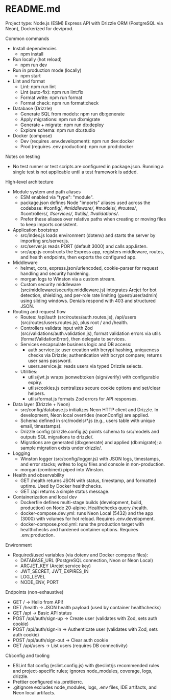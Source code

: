 # README.md

Project type: Node.js (ESM) Express API with Drizzle ORM (PostgreSQL via Neon), Dockerized for dev/prod.

Common commands

- Install dependencies
  - npm install
- Run locally (hot reload)
  - npm run dev
- Run in production mode (locally)
  - npm start
- Lint and format
  - Lint: npm run lint
  - Lint (auto-fix): npm run lint:fix
  - Format write: npm run format
  - Format check: npm run format:check
- Database (Drizzle)
  - Generate SQL from models: npm run db:generate
  - Apply migrations: npm run db:migrate
  - Generate + migrate: npm run db:deploy
  - Explore schema: npm run db:studio
- Docker (compose)
  - Dev (requires .env.development): npm run dev:docker
  - Prod (requires .env.production): npm run prod:docker

Notes on testing

- No test runner or test scripts are configured in package.json. Running a single test is not applicable until a test framework is added.

High-level architecture

- Module system and path aliases
  - ESM enabled via "type": "module".
  - package.json defines Node "imports" aliases used across the codebase: #config/_, #middleware/_, #models/_, #routes/_, #controllers/_, #services/_, #utils/_, #validations/_.
  - Prefer these aliases over relative paths when creating or moving files to keep imports consistent.
- Application bootstrap
  - src/index.js loads environment (dotenv) and starts the server by importing src/server.js.
  - src/server.js reads PORT (default 3000) and calls app.listen.
  - src/app.js constructs the Express app, registers middleware, routes, and health endpoints, then exports the configured app.
- Middleware
  - helmet, cors, express.json/urlencoded, cookie-parser for request handling and security hardening.
  - morgan logs to Winston via a custom stream.
  - Custom security middleware (src/middleware/security.middleware.js) integrates Arcjet for bot detection, shielding, and per-role rate limiting (guest/user/admin) using sliding windows. Denials respond with 403 and structured JSON.
- Routing and request flow
  - Routes: /api/auth (src/routes/auth.routes.js), /api/users (src/routes/users.routes.js), plus root / and /health.
  - Controllers validate input with Zod (src/validations/auth.validation.js), format validation errors via utils (formatValidationError), then delegate to services.
  - Services encapsulate business logic and DB access:
    - auth.service.js: user creation with bcrypt hashing, uniqueness checks via Drizzle; authentication with bcrypt compare; returns user sans password.
    - users.service.js: reads users via typed Drizzle selects.
  - Utilities:
    - utils/jwt.js wraps jsonwebtoken (sign/verify) with configurable expiry.
    - utils/cookies.js centralizes secure cookie options and set/clear helpers.
    - utils/format.js formats Zod errors for API responses.
- Data layer (Drizzle + Neon)
  - src/config/database.js initializes Neon HTTP client and Drizzle. In development, Neon local overrides (neonConfig) are applied.
  - Schema defined in src/models/\*.js (e.g., users table with unique email, timestamps).
  - Drizzle config (drizzle.config.js) points schema to src/models and outputs SQL migrations to drizzle/.
  - Migrations are generated (db:generate) and applied (db:migrate); a sample migration exists under drizzle/.
- Logging
  - Winston logger (src/config/logger.js) with JSON logs, timestamps, and error stacks; writes to logs/ files and console in non-production.
  - morgan (combined) piped into Winston.
- Health and observability
  - GET /health returns JSON with status, timestamp, and formatted uptime. Used by Docker healthchecks.
  - GET /api returns a simple status message.
- Containerization and local dev
  - Dockerfile defines multi-stage builds (development, build, production) on Node 20-alpine. Healthchecks query /health.
  - docker-compose.dev.yml: runs Neon Local (5432) and the app (3000) with volumes for hot reload. Requires .env.development.
  - docker-compose.prod.yml: runs the production target with healthchecks and hardened container options. Requires .env.production.

Environment

- Required/used variables (via dotenv and Docker compose files):
  - DATABASE_URL (PostgreSQL connection, Neon or Neon Local)
  - ARCJET_KEY (Arcjet service key)
  - JWT_SECRET, JWT_EXPIRES_IN
  - LOG_LEVEL
  - NODE_ENV, PORT

Endpoints (non-exhaustive)

- GET / → Hello from API!
- GET /health → JSON health payload (used by container healthchecks)
- GET /api → Basic API status
- POST /api/auth/sign-up → Create user (validates with Zod, sets auth cookie)
- POST /api/auth/sign-in → Authenticate user (validates with Zod, sets auth cookie)
- POST /api/auth/sign-out → Clear auth cookie
- GET /api/users → List users (requires DB connectivity)



CI/config and tooling

- ESLint flat config (eslint.config.js) with @eslint/js recommended rules and project-specific rules; ignores node_modules, coverage, logs, drizzle.
- Prettier configured via .prettierrc.
- .gitignore excludes node_modules, logs, .env files, IDE artifacts, and Neon local artifacts.
